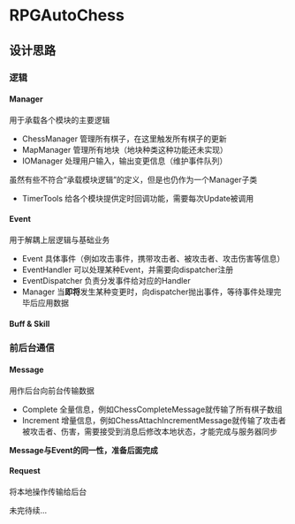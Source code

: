 # RPGAutoChess

## 设计思路

### 逻辑

#### Manager

用于承载各个模块的主要逻辑

- ChessManager 管理所有棋子，在这里触发所有棋子的更新
- MapManager 管理所有地块（地块种类这种功能还未实现）
- IOManager 处理用户输入，输出变更信息（维护事件队列）

虽然有些不符合“承载模块逻辑”的定义，但是也仍作为一个Manager子类

- TimerTools 给各个模块提供定时回调功能，需要每次Update被调用

#### Event

用于解耦上层逻辑与基础业务

- Event 具体事件（例如攻击事件，携带攻击者、被攻击者、攻击伤害等信息）
- EventHandler 可以处理某种Event，并需要向dispatcher注册
- EventDispatcher 负责分发事件给对应的Handler
- Manager 当**即将**发生某种变更时，向dispatcher抛出事件，等待事件处理完毕后应用数据

#### Buff & Skill

### 前后台通信

#### Message

用作后台向前台传输数据

- Complete 全量信息，例如ChessCompleteMessage就传输了所有棋子数组
- Increment 增量信息，例如ChessAttachIncrementMessage就传输了攻击者被攻击者、伤害，需要接受到消息后修改本地状态，才能完成与服务器同步

**Message与Event的同一性，准备后面完成**

#### Request

将本地操作传输给后台

未完待续...



